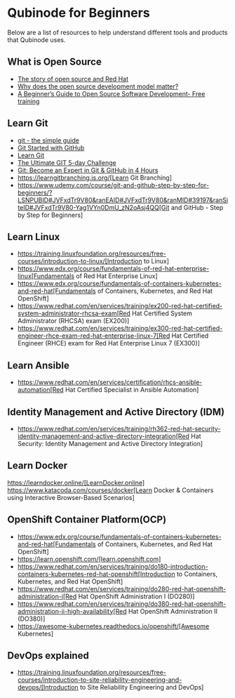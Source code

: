 # Qubinode for Beginners
Below are a list of resources to help understand different tools and products that Qubinode uses.

## What is Open Source
* [The story of open source and Red Hat](https://www.redhat.com/en/about/videos/default-open-story-open-source-and-red-hat)
* [Why does the open source development model matter?](https://www.redhat.com/en/about/videos/why-does-open-source-development-model-matter)
* [A Beginner’s Guide to Open Source Software Development- Free training](https://training.linuxfoundation.org/resources/free-courses/beginner-guide-to-oss-development/)

## Learn Git
* [git - the simple guide](http://up1.github.io/git-guide/index.html)
* [Git Started with GitHub](https://www.udemy.com/course/git-started-with-github/?LSNPUBID#JVFxdTr9V80&ranEAID#JVFxdTr9V80&ranMID#39197&ranSiteID#JVFxdTr9V80-.bZFecwMwT1Q7sID5_zvnw)
* [Learn Git](https://www.codecademy.com/learn/learn-git)
* [The Ultimate GIT 5-day Challenge](https://www.udemy.com/course/the-ultimate-git-5-day-challenge/?LSNPUBID#JVFxdTr9V80&ranEAID#JVFxdTr9V80&ranMID#39197&ranSiteID#JVFxdTr9V80-TNDYYjklBd_4OJ.xrTYC0w)
* [Git: Become an Expert in Git & GitHub in 4 Hours](https://www.udemy.com/course/git-expert-4-hours/?LSNPUBID#JVFxdTr9V80&ranEAID#JVFxdTr9V80&ranMID#39197&ranSiteID#JVFxdTr9V80-PMFh_pACYptdCuqEXKOn2Q)
* https://learngitbranching.js.org/[Learn Git Branching]
* https://www.udemy.com/course/git-and-github-step-by-step-for-beginners/?LSNPUBID#JVFxdTr9V80&ranEAID#JVFxdTr9V80&ranMID#39197&ranSiteID#JVFxdTr9V80-Yag1VYn0DmU_zN2oAsj4QQ[Git and GitHub - Step by Step for Beginners]

## Learn Linux
* https://training.linuxfoundation.org/resources/free-courses/introduction-to-linux/[Introduction to Linux]
* https://www.edx.org/course/fundamentals-of-red-hat-enterprise-linux[Fundamentals of Red Hat Enterprise Linux]
* https://www.edx.org/course/fundamentals-of-containers-kubernetes-and-red-hat[Fundamentals of Containers, Kubernetes, and Red Hat OpenShift]
* https://www.redhat.com/en/services/training/ex200-red-hat-certified-system-administrator-rhcsa-exam[Red Hat Certified System Administrator (RHCSA) exam (EX200)]
* https://www.redhat.com/en/services/training/ex300-red-hat-certified-engineer-rhce-exam-red-hat-enterprise-linux-7[Red Hat Certified Engineer (RHCE) exam for Red Hat Enterprise Linux 7 (EX300)]

## Learn Ansible
* https://www.redhat.com/en/services/certification/rhcs-ansible-automation[Red Hat Certified Specialist in Ansible Automation]

## Identity Management and Active Directory (IDM)
* https://www.redhat.com/en/services/training/rh362-red-hat-security-identity-management-and-active-directory-integration[Red Hat Security: Identity Management and Active Directory Integration]

## Learn Docker
https://learndocker.online/[LearnDocker.online]
https://www.katacoda.com/courses/docker[Learn Docker & Containers using Interactive Browser-Based Scenarios]

## OpenShift Container Platform(OCP)
* https://www.edx.org/course/fundamentals-of-containers-kubernetes-and-red-hat[Fundamentals of Containers, Kubernetes, and Red Hat OpenShift]
* https://learn.openshift.com/[learn.openshift.com]
* https://www.redhat.com/en/services/training/do180-introduction-containers-kubernetes-red-hat-openshift[Introduction to Containers, Kubernetes, and Red Hat OpenShift]
* https://www.redhat.com/en/services/training/do280-red-hat-openshift-administration-i[Red Hat OpenShift Administration I (DO280)]
* https://www.redhat.com/en/services/training/do380-red-hat-openshift-administration-ii-high-availability[Red Hat OpenShift Administration II (DO380)]
* https://awesome-kubernetes.readthedocs.io/openshift/[Awesome Kubernetes]

## DevOps explained
* https://training.linuxfoundation.org/resources/free-courses/introduction-to-site-reliability-engineering-and-devops/[Introduction to Site Reliability Engineering and DevOps]
